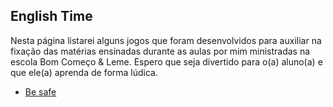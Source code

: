 ## English Time

Nesta página listarei alguns jogos que foram desenvolvidos para auxiliar na fixação das matérias ensinadas durante as aulas por mim ministradas na escola Bom Começo & Leme. Espero que seja divertido para o(a) aluno(a) e que ele(a) aprenda de forma lúdica.

- [Be safe](./be-safe)
